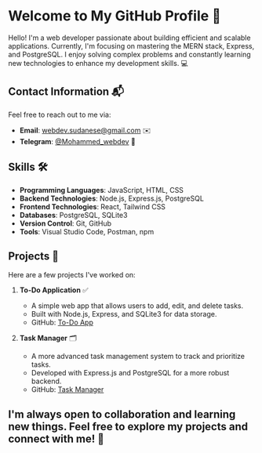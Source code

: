 # Welcome to My GitHub Profile 🎉

Hello! I'm a web developer passionate about building efficient and scalable applications. Currently, I'm focusing on mastering the MERN stack, Express, and PostgreSQL. I enjoy solving complex problems and constantly learning new technologies to enhance my development skills. 💻

## Contact Information 📬

Feel free to reach out to me via:

- **Email**: [webdev.sudanese@gmail.com](mailto:webdev.sudanese@gmail.com) ✉️
- **Telegram**: [@Mohammed_webdev](https://t.me/Mohammed_webdev) 📱

## Skills 🛠️

- **Programming Languages**: JavaScript, HTML, CSS
- **Backend Technologies**: Node.js, Express.js, PostgreSQL
- **Frontend Technologies**: React, Tailwind CSS
- **Databases**: PostgreSQL, SQLite3
- **Version Control**: Git, GitHub
- **Tools**: Visual Studio Code, Postman, npm

## Projects 🚀

Here are a few projects I've worked on:

1. **To-Do Application** ✅
   - A simple web app that allows users to add, edit, and delete tasks.
   - Built with Node.js, Express, and SQLite3 for data storage.
   - GitHub: [To-Do App](https://github.com/ali-shuait-dev/todo-app)

2. **Task Manager** 🗂️
   - A more advanced task management system to track and prioritize tasks.
   - Developed with Express.js and PostgreSQL for a more robust backend.
   - GitHub: [Task Manager](https://github.com/ali-shuait-dev/task-manager-api)

## I'm always open to collaboration and learning new things. Feel free to explore my projects and connect with me! 🌟
